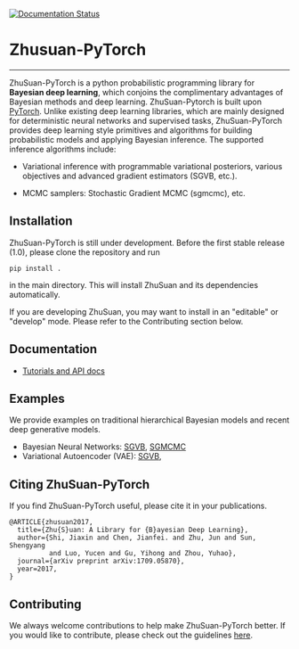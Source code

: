 [![Documentation Status](https://zhusuan-pytorch.readthedocs.io/)](https://zhusuan-pytorch.readthedocs.io/)

# Zhusuan-PyTorch

---

ZhuSuan-PyTorch is a python probabilistic programming library for
**Bayesian deep learning**, which conjoins the complimentary advantages of
Bayesian methods and deep learning. ZhuSuan-Pytorch is built upon
[PyTorch](https://pytorch.org/). Unlike existing deep learning
libraries, which are mainly designed for deterministic neural networks and
supervised tasks, ZhuSuan-PyTorch provides deep learning style primitives and
algorithms for building probabilistic models and applying Bayesian inference.
The supported inference algorithms include:

* Variational inference with programmable variational posteriors, various
objectives and advanced gradient estimators (SGVB, etc.).

* MCMC samplers: Stochastic Gradient MCMC (sgmcmc), etc.


## Installation

ZhuSuan-PyTorch is still under development. Before the first stable release (1.0),
please clone the repository and run
```
pip install .
```
in the main directory. This will install ZhuSuan and its dependencies
automatically.  

If you are developing ZhuSuan, you may want to install in an
"editable" or "develop" mode. Please refer to the Contributing section below.

## Documentation

* [Tutorials and API docs](https://zhusuan-pytorch.readthedocs.io/)

## Examples

We provide examples on traditional hierarchical Bayesian models and recent
deep generative models.

* Bayesian Neural Networks:
  [SGVB](examples/bayesian_neural_nets/bnn_vi.py),
  [SGMCMC](examples/bayesian_neural_nets/bnn_sgmcmc.py)
* Variational Autoencoder (VAE):
  [SGVB](examples/variational_autoencoders/vae_mnist.py),

## Citing ZhuSuan-PyTorch

If you find ZhuSuan-PyTorch useful, please cite it in your publications.

```
@ARTICLE{zhusuan2017,
  title={Zhu{S}uan: A Library for {B}ayesian Deep Learning},
  author={Shi, Jiaxin and Chen, Jianfei. and Zhu, Jun and Sun, Shengyang
          and Luo, Yucen and Gu, Yihong and Zhou, Yuhao},
  journal={arXiv preprint arXiv:1709.05870},
  year=2017,
}
```

## Contributing

We always welcome contributions to help make ZhuSuan-PyTorch better. If you would like 
to contribute, please check out the guidelines [here](CONTRIBUTING.md).
